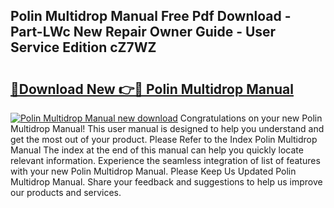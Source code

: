 ## Polin Multidrop Manual Free Pdf Download - Part-LWc New Repair Owner Guide - User Service Edition cZ7WZ

# <h2><a href="http://bc4873.oget.top/?id=Polin+Multidrop+Manual">🔗Download New 👉🔴 Polin Multidrop Manual</a></h2>

[![Polin Multidrop Manual new download](https://i.imgur.com/5g1atiW.png)](http://bc4873.oget.top/?id=Polin+Multidrop+Manual)
Congratulations on your new Polin Multidrop Manual! This user manual is designed to help you understand and get the most out of your product. Please Refer to the Index Polin Multidrop Manual The index at the end of this manual can help you quickly locate relevant information. Experience the seamless integration of list of features with your new Polin Multidrop Manual. Please Keep Us Updated Polin Multidrop Manual. Share your feedback and suggestions to help us improve our products and services.
